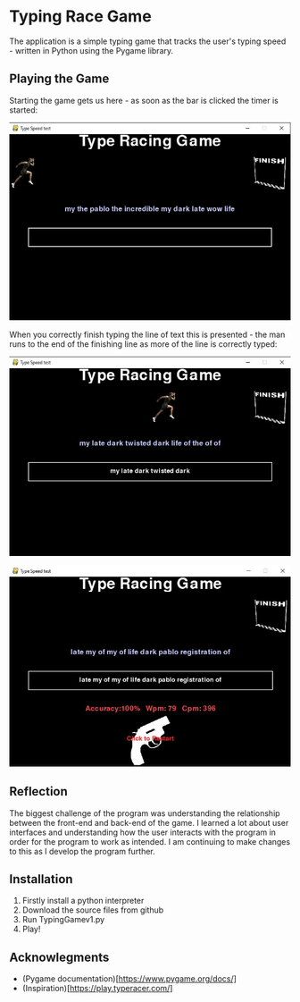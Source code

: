 # Typing Race Game

The application is a simple typing game that tracks the user's typing speed - written in Python using the Pygame library.

## Playing the Game

Starting the game gets us here - as soon as the bar is clicked the timer is started:

![Starting Image](https://github.com/lancelancezhang/TypingGame/blob/master/S1.JPG)

When you correctly finish typing the line of text this is presented - the man runs to the end of the finishing line as more of the line is correctly typed:

![Running Mid Image](https://github.com/lancelancezhang/TypingGame/blob/master/s3.JPG)

![Finishing Image](https://github.com/lancelancezhang/TypingGame/blob/master/s2.JPG)

## Reflection

The biggest challenge of the program was understanding the relationship between the front-end and back-end of the game. I learned a lot about user interfaces and understanding how the user interacts with the program in order for the program to work as intended. I am continuing to make changes to this as I develop the program further.

## Installation

1. Firstly install a python interpreter
2. Download the source files from github
3. Run TypingGamev1.py
4. Play!

## Acknowlegments

* (Pygame documentation)[https://www.pygame.org/docs/]
* (Inspiration)[https://play.typeracer.com/]
